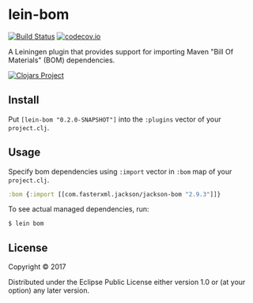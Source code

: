 # lein-bom

[![Build Status](https://travis-ci.org/tsachev/lein-bom.svg?branch=master)](https://travis-ci.org/tsachev/lein-bom)
[![codecov.io](https://codecov.io/github/tsachev/lein-bom/coverage.svg?branch=master)](https://codecov.io/github/tsachev/lein-bom?branch=master)

A Leiningen plugin that provides support for importing Maven "Bill Of Materials" (BOM) dependencies.

[![Clojars Project](https://clojars.org/lein-bom/latest-version.svg)](https://clojars.org/lein-bom)

## Install

Put `[lein-bom "0.2.0-SNAPSHOT"]` into the `:plugins` vector of your `project.clj`.

## Usage

Specify bom dependencies using `:import` vector in `:bom` map of your `project.clj`.

```clojure
:bom {:import [[com.fasterxml.jackson/jackson-bom "2.9.3"]]}
```

To see actual managed dependencies, run:

```
$ lein bom
```

## License

Copyright © 2017

Distributed under the Eclipse Public License either version 1.0 or (at your option) any later version.
